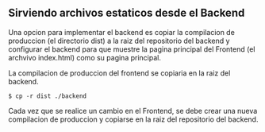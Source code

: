 ## Sirviendo archivos estaticos desde el Backend

Una opcion para implementar el backend es copiar la compilacion de produccion (el directorio dist) a la raiz del repositorio del backend y configurar el backend para que muestre la pagina principal del Frontend (el archvivo index.html) como su pagina principal.

La compilacion de produccion del frontend se copiaria en la raiz del backend.

    $ cp -r dist ./backend

Cada vez que se realice un cambio en el Frontend, se debe crear una nueva compilacion de produccion y copiarse en la raiz del repositorio del backend.